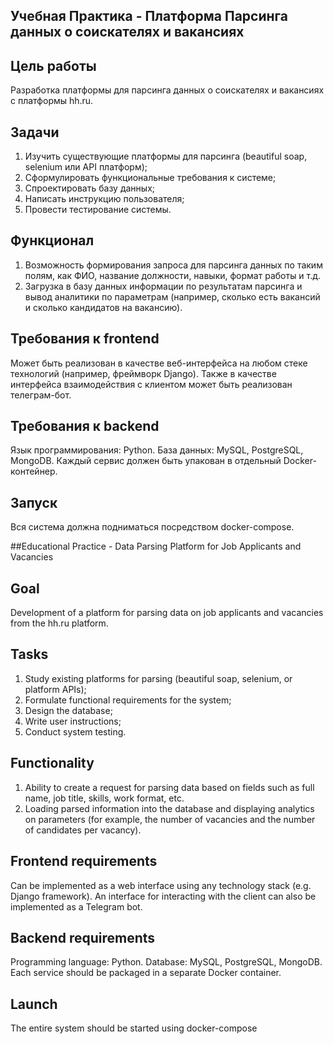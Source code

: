 ## Учебная Практика - Платформа Парсинга данных о соискателях и вакансиях

## Цель работы
Разработка платформы для парсинга данных о соискателях и вакансиях с платформы hh.ru.

## Задачи
1) Изучить существующие платформы для парсинга (beautiful soap, selenium или API платформ);
2) Сформулировать функциональные требования к системе;
3) Спроектировать базу данных;
4) Написать инструкцию пользователя;
5) Провести тестирование системы.

## Функционал
1) Возможность формирования запроса для парсинга данных по таким полям, как ФИО, название должности, навыки, формат работы и т.д.
2) Загрузка в базу данных информации по результатам парсинга и вывод аналитики по параметрам (например, сколько есть вакансий и сколько кандидатов на вакансию).

## Требования к frontend
Может быть реализован в качестве веб-интерфейса на любом стеке технологий (например, фреймворк Django). Также в качестве интерфейса взаимодействия с клиентом может быть реализован телеграм-бот.

## Требования к backend
Язык программирования: Python.
База данных: MySQL, PostgreSQL, MongoDB.
Каждый сервис должен быть упакован в отдельный Docker-контейнер.

## Запуск
Вся система должна подниматься посредством docker-compose.


##Educational Practice - Data Parsing Platform for Job Applicants and Vacancies

## Goal
Development of a platform for parsing data on job applicants and vacancies from the hh.ru platform.

## Tasks
1) Study existing platforms for parsing (beautiful soap, selenium, or platform APIs);
2) Formulate functional requirements for the system;
3) Design the database;
4) Write user instructions;
5) Conduct system testing.

## Functionality
1) Ability to create a request for parsing data based on fields such as full name, job title, skills, work format, etc.
2) Loading parsed information into the database and displaying analytics on parameters (for example, the number of vacancies and the number of candidates per vacancy).

## Frontend requirements
Can be implemented as a web interface using any technology stack (e.g. Django framework). An interface for interacting with the client can also be implemented as a Telegram bot.

## Backend requirements
Programming language: Python.
Database: MySQL, PostgreSQL, MongoDB.
Each service should be packaged in a separate Docker container.

## Launch
The entire system should be started using docker-compose
